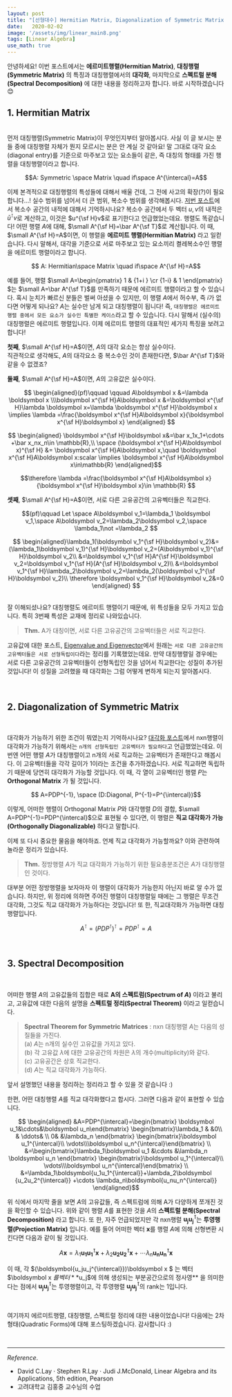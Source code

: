 ```yaml
---
layout: post
title: "[선형대수] Hermitian Matrix, Diagonalization of Symmetric Matrix, Spectral Decomposition"
date:   2020-02-02
image: '/assets/img/linear_main8.png'
tags: [Linear Algebra]
use_math: true
---
```

안녕하세요! 이번 포스트에서는  **에르미트행렬(Hermitian Matrix)**, **대칭행렬(Symmetric Matrix)** 의 특징과 대칭행렬에서의 **대각화**, 마지막으로 **스펙트럴 분해(Spectral Decomposition)** 에 대한 내용을 정리하고자 합니다. 바로 시작하겠습니다 😊
<br>

## 1.  Hermitian Matrix

<br>
먼저 대칭행렬(Symmetric Matrix)이 무엇인지부터 알아봅시다. 사실 이 글 보시는 분들 중에 대칭행렬 자체가 뭔지 모르시는 분은 안 계실 것 같아요! 말 그대로 대각 요소(diagonal entry)를 기준으로 마주보고 있는 요소들이 같은, 즉 대칭의 형태를 가진 행렬을 대칭행렬이라고 합니다.

$$A: Symmetric \space Matrix \quad if\space A^{\intercal}=A$$

 이제 본격적으로 대칭행렬의 특성들에 대해서 배울 건데, 그 전에 사고의 확장(?)이 필요합니다...! 실수 범위를 넘어서 더 큰 범위, 복소수 범위를 생각해봅시다. [저번 포스트](https://soohee410.github.io/inner_product_space)에서 복소수 공간의 내적에 대해서 기억하시나요? 복소수 공간에서 두 벡터 $u,v$의 내적은 $\bar u^{\intercal}v$로 계산하고, 이것은 $u^{\sf H}v$로 표기한다고 언급했었는데요. 행렬도 똑같습니다! 어떤 행렬 $A$에 대해, $\small A^{\sf H}=\bar A^{\sf T}$로 계산됩니다. 이 때, $\small A^{\sf H}=A$이면, 이 행렬을 **에르미트 행렬(Hermitian Matrix)** 라고 일컫습니다. 다시 말해서, 대각을 기준으로 서로 마주보고 있는 요소끼리 켤레복소수인 행렬을 에르미트 행렬이라고 합니다.

$$ A: Hermitian\space Matrix \quad if\space  A^{\sf H}=A$$

예를 들어, 행렬 $\small A=\begin{pmatrix} 1 & {1+i } \cr {1-i} & 1 \end{pmatrix} $는 $\small A=\bar A^{\sf T}$를 만족하기 때문에 에르미트 행렬이라고 할 수 있습니다. 혹시 눈치가 빠르신 분들은 벌써 아셨을 수 있지만, 이 행렬 $A$에서 허수부, 즉 $i$가 없다면 어떻게 되나요? $A$는 실수만 남게 되고 대칭행렬이 됩니다! 즉, ``대칭행렬은 에르미트 행렬 중에서 모든 요소가 실수인 특별한 케이스``라고 할 수 있습니다. 다시 말해서 (실수의) 대칭행렬은 에르미트 행렬입니다. 이제 에르미트 행렬의 대표적인 세가지 특징을 보려고 합니다!

**첫째**, $\small A^{\sf H}=A$이면, $A$의 대각 요소는 항상 실수이다.  
직관적으로 생각해도, $A$의 대각요소 중 복소수인 것이 존재한다면, $\bar A^{\sf T}$와 같을 수 없겠죠?

**둘째**, $\small A^{\sf H}=A$이면, $A$의 고유값은 실수이다.

$$ \begin{aligned}(pf)\qquad \qquad A\boldsymbol x &=\lambda \boldsymbol x \\\boldsymbol
x^{\sf H}A\boldsymbol x &=\boldsymbol x^{\sf H}\lambda \boldsymbol x=\lambda \boldsymbol x^{\sf H}\boldsymbol x \implies \lambda =\frac{\boldsymbol x^{\sf H}A\boldsymbol x}{\boldsymbol x^{\sf H}\boldsymbol x} \end{aligned} $$

$$ \begin{aligned}  \boldsymbol x^{\sf H}\boldsymbol x&=\bar x_1x_1+\cdots +\bar x_nx_n\in \mathbb{R},\\
\space (\boldsymbol x^{\sf H}A\boldsymbol x)^{\sf H} &= \boldsymbol x^{\sf H}A\boldsymbol x,\quad  \boldsymbol x^{\sf H}A\boldsymbol x:scalar \implies \boldsymbol x^{\sf H}A\boldsymbol x\in\mathbb{R} \end{aligned}$$

$$\therefore  \lambda =\frac{\boldsymbol x^{\sf H}A\boldsymbol x}{\boldsymbol x^{\sf H}\boldsymbol x}\in \mathbb{R} $$

**셋째**, $\small A^{\sf H}=A$이면, 서로 다른 고유공간의 고유벡터들은 직교한다.

$$(pf)\qquad Let \space A\boldsymbol v_1=\lambda_1 \boldsymbol v_1,\space A\boldsymbol v_2=\lambda_2\boldsymbol v_2,\space \lambda_1\not =\lambda_2 $$

$$ \begin{aligned}\lambda_1(\boldsymbol v_1^{\sf H}\boldsymbol v_2)&=(\lambda_1\boldsymbol v_1)^{\sf H}\boldsymbol v_2=(A\boldsymbol v_1)^{\sf H}\boldsymbol v_2\\ &=\boldsymbol v_1^{\sf H}A^{\sf H}\boldsymbol v_2=\boldsymbol v_1^{\sf H}(A^{\sf H}\boldsymbol v_2)\\ &=\boldsymbol v_1^{\sf H}\lambda_2\boldsymbol v_2=\lambda_2(\boldsymbol v_1^{\sf H}\boldsymbol v_2)\\
\therefore \boldsymbol v_1^{\sf H}\boldsymbol v_2&=0
\end{aligned} $$

<br>
잘 이해되셨나요? 대칭행렬도 에르미트 행렬이기 때문에, 위 특성들을 모두 가지고 있습니다. 특히 3번째 특성은 교재에 정리로 나와있습니다.

> **Thm.** A가 대칭이면, 서로 다른 고유공간의 고유벡터들은 서로 직교한다.

고유값에 대한 포스트, [Eigenvalue and Eigenvector](https://soohee410.github.io/eigenvalue)에서 원래는 ``서로 다른 고유공간의 고유벡터들은 서로 선형독립이다``라는 정리를 기록했었는데요. 만약 대칭행렬일 경우에는 서로 다른 고유공간의 고유벡터들이 선형독립인 것을 넘어서 직교한다는 성질이 추가된 것입니다! 이 성질을 고려했을 때 대각화는 그럼 어떻게 변하게 되는지 알아봅시다.

<br>

## 2. Diagonalization of Symmetric Matrix
<br>

대각화가 가능하기 위한 조건이 뭐였는지 기억하시나요? [대각화 포스트](https://soohee410.github.io/diagonalization)에서 nxn행렬이 대각화가 가능하기 위해서는 ``n개의 선형독립인 고유벡터가 필요하다``고 언급했었는데요. 이번엔 어떤 행렬 $A$가 대칭행렬이고 n개의 서로 직교하는 고유벡터가 존재한다고 해봅시다. 이 고유벡터들을 각각 길이가 1이라는 조건을 추가하겠습니다. 서로 직교하면 독립하기 때문에 당연히 대각화가 가능할 것입니다.  이 때, 각 열이 고유벡터인 행렬 $P$는 **Orthogonal Matrix** 가 될 것입니다.

$$  A=PDP^{-1}, \space (D:Diagonal, P^{-1}=P^{\intercal})$$

이렇게, 어떠한 행렬이 Orthogonal Matrix $P$와 대각행렬 $D$의 결합, $\small A=PDP^{-1}=PDP^{\intercal}$으로 표현될 수 있다면, 이 행렬은 **직교 대각화가 가능(Orthogonally Diagonalizable)** 하다고 말합니다.

이제 또 다시 중요한 물음을 해야하죠. 언제 직교 대각화가 가능할까요? 이와 관련하여 놀라운 정리가 있습니다.

> **Thm.** 정방행렬 $A$가 직교 대각화가 가능하기 위한 필요충분조건은 $A$가 대칭행렬인 것이다.

대부분 어떤 정방행렬을 보자마자 이 행렬이 대각화가 가능한지 아닌지 바로 알 수가 없습니다. 하지만, 위 정리에 의하면 주어진 행렬이 대칭행렬일 때에는 그 행렬은 무조건 대각화, 그것도 직교 대각화가 가능하다는 것입니다! 또 한, 직교대각화가 가능하면 대칭행렬입니다.

$$ A^{\intercal} = (PDP^{\intercal})^{\intercal}=PDP^{\intercal}=A$$



<br>

## 3. Spectral Decomposition
<br>

어떠한 행렬 $A$의 고유값들의 집합은 때로 **A의 스펙트럼(Spectrum of $A$)** 이라고 불리고, 고유값에 대한 다음의 설명을 **스펙트럴 정리(Spectral Theorem)** 이라고 일컫습니다.

> **Spectral Theorem for Symmetric Matrices** : nxn 대칭행렬 $A$는 다음의 성질들을 가진다.  
(a)  $A$는 n개의 실수인 고유값을 가지고 있다.  
(b) 각 고유값 $\lambda$에 대한 고유공간의 차원은 $\lambda$의 개수(multiplicity)와 같다.  
(c) 고유공간은 상호 직교한다.  
(d) $A$는 직교 대각화가 가능하다.

앞서 설명했던 내용을 정리하는 정리라고 할 수 있을 것 같습니다 :)

한편, 어떤 대칭행렬 $A$를 직교 대각화했다고 합시다. 그러면 다음과 같이 표현할 수 있습니다.

$$ \begin{aligned} &A=PDP^{\intercal}=\begin{bmatrix} \boldsymbol u_1&\cdots&\boldsymbol u_n\end{bmatrix} \begin{bmatrix}\lambda_1 & &0\\ & \ddots& \\ 0& &\lambda_n \end{bmatrix} \begin{bmatrix}\boldsymbol u_1^{\intercal}\\ \vdots\\\boldsymbol u_n^{\intercal}\end{bmatrix} \\
&=\begin{bmatrix}\lambda_1\boldsymbol u_1 &\cdots &\lambda_n \boldsymbol u_n \end{bmatrix} \begin{bmatrix}\boldsymbol u_1^{\intercal}\\ \vdots\\\boldsymbol u_n^{\intercal}\end{bmatrix} \\ &=\lambda_1\boldsymbol{u_1u_1^{\intercal}}+\lambda_2\boldsymbol {u_2u_2^{\intercal}} +\cdots \lambda_n\boldsymbol{u_nu_n^{\intercal}}  \end{aligned}$$

위 식에서 마지막 줄을 보면 $A$의 고유값들, 즉 스펙트럼에 의해 A가 다양하게 쪼개진 것을 확인할 수 있습니다. 위와 같이 행렬 $A$를 표현한 것을 $A$의 **스펙트럴 분해(Spectral Decomposition)** 라고 합니다. 또 한, 자주 언급되었지만 각 nxn행렬 $\boldsymbol{u_ju_j^{\intercal}}$는 **투영행렬(Projection Matrix)** 입니다. 예를 들어 어떠한 벡터 $\boldsymbol x$를 행렬 $A$에 의해 선형변환 시킨다면 다음과 같이 될 것입니다.

$$ A\boldsymbol x=\lambda_1\boldsymbol{u_1u_1^{\intercal}}\boldsymbol x+\lambda_2\boldsymbol{u_2u_2^{\intercal}}\boldsymbol x +\cdots \lambda_n\boldsymbol{u_nu_n^{\intercal}}\boldsymbol x $$

이 때, 각 $(\boldsymbol{u_ju_j^{\intercal}})\boldsymbol x $ 는 벡터 $\boldsymbol x $를 벡터 **$u_j$에 의해 생성되는 부분공간으로의 정사영** 을 의미한다는 점에서 $\boldsymbol{u_ju_j^{\intercal}}$는 투영행렬이고, 각 투영행렬 $\boldsymbol{u_ju_j^{\intercal}}$의 rank는 1입니다.

<br>

여기까지 에르미트행렬, 대칭행렬, 스펙트럴 정리에 대한 내용이었습니다! 다음에는 2차형태(Quadratic Forms)에 대해 포스팅하겠습니다. 감사합니다 :)

<br>

---
$Reference.$  
- David C.Lay · Stephen R.Lay · Judi J.McDonald, Linear Algebra and its Applications, 5th edition, Pearson
- 고려대학교 김홍중 교수님의 수업

<br>
